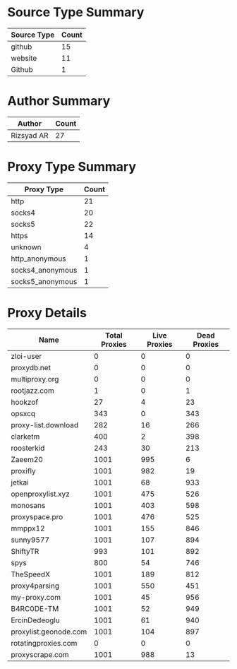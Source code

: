 # Source Type Summary

| Source Type | Count |
|-------------|-------|
| github | 15 |
| website | 11 |
| Github | 1 |


# Author Summary

| Author | Count |
|--------|-------|
| Rizsyad AR | 27 |


# Proxy Type Summary

| Proxy Type | Count |
|------------|-------|
| http | 21 |
| socks4 | 20 |
| socks5 | 22 |
| https | 14 |
| unknown | 4 |
| http_anonymous | 1 |
| socks4_anonymous | 1 |
| socks5_anonymous | 1 |


# Proxy Details

| Name | Total Proxies | Live Proxies | Dead Proxies |
|------|---------------|--------------|---------------|
| zloi-user | 0 | 0 | 0 |
| proxydb.net | 0 | 0 | 0 |
| multiproxy.org | 0 | 0 | 0 |
| rootjazz.com | 1 | 0 | 1 |
| hookzof | 27 | 4 | 23 |
| opsxcq | 343 | 0 | 343 |
| proxy-list.download | 282 | 16 | 266 |
| clarketm | 400 | 2 | 398 |
| roosterkid | 243 | 30 | 213 |
| Zaeem20 | 1001 | 995 | 6 |
| proxifly | 1001 | 982 | 19 |
| jetkai | 1001 | 68 | 933 |
| openproxylist.xyz | 1001 | 475 | 526 |
| monosans | 1001 | 403 | 598 |
| proxyspace.pro | 1001 | 476 | 525 |
| mmppx12 | 1001 | 155 | 846 |
| sunny9577 | 1001 | 107 | 894 |
| ShiftyTR | 993 | 101 | 892 |
| spys | 800 | 54 | 746 |
| TheSpeedX | 1001 | 189 | 812 |
| proxy4parsing | 1001 | 550 | 451 |
| my-proxy.com | 1001 | 45 | 956 |
| B4RC0DE-TM | 1001 | 52 | 949 |
| ErcinDedeoglu | 1001 | 61 | 940 |
| proxylist.geonode.com | 1001 | 104 | 897 |
| rotatingproxies.com | 0 | 0 | 0 |
| proxyscrape.com | 1001 | 988 | 13 |
